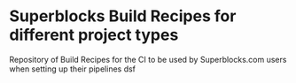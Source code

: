 # Superblocks Build Recipes for different project types
Repository of Build Recipes for the CI to be used by Superblocks.com users when setting up their pipelines
dsf

